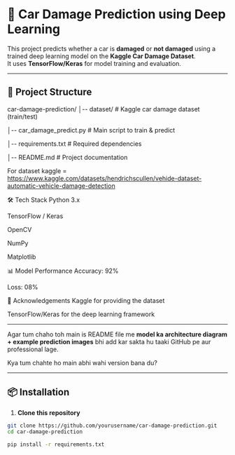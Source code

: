 # 🚗 Car Damage Prediction using Deep Learning

This project predicts whether a car is **damaged** or **not damaged** using a trained deep learning model on the **Kaggle Car Damage Dataset**.  
It uses **TensorFlow/Keras** for model training and evaluation.

---

## 📂 Project Structure

car-damage-prediction/
│-- dataset/ # Kaggle car damage dataset (train/test)

│-- car_damage_predict.py # Main script to train & predict

│-- requirements.txt # Required dependencies

│-- README.md # Project documentation


For dataset kaggle = https://www.kaggle.com/datasets/hendrichscullen/vehide-dataset-automatic-vehicle-damage-detection

🛠 Tech Stack
Python 3.x

TensorFlow / Keras

OpenCV

NumPy

Matplotlib

📊 Model Performance
Accuracy: 92% 

Loss: 08%


🙌 Acknowledgements
Kaggle for providing the dataset

TensorFlow/Keras for the deep learning framework

---

Agar tum chaho toh main is README file me **model ka architecture diagram + example prediction images** bhi add kar sakta hu taaki GitHub pe aur professional lage.  

Kya tum chahte ho main abhi wahi version bana du?



---

## 📦 Installation

1. **Clone this repository**
```bash
git clone https://github.com/yourusername/car-damage-prediction.git
cd car-damage-prediction

pip install -r requirements.txt








